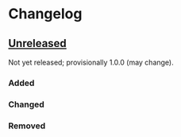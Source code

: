 # Changelog

## [Unreleased]

Not yet released; provisionally 1.0.0 (may change).

### Added

### Changed

### Removed

[unreleased]: https://%HOSTNAME%/%ORGNAME%/%REPOSITORY%/branches/compare/HEAD..1.0.0
